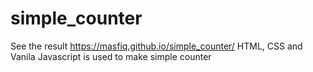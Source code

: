 # simple_counter
See the result
https://masfiq.github.io/simple_counter/
HTML, CSS and Vanila Javascript is used to make simple counter
